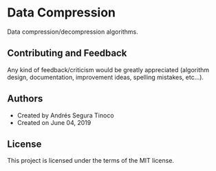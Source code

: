 # Data Compression
Data compression/decompression algorithms.

## Contributing and Feedback
Any kind of feedback/criticism would be greatly appreciated (algorithm design, documentation, improvement ideas, spelling mistakes, etc...).

## Authors
- Created by Andrés Segura Tinoco
- Created on June 04, 2019

## License
This project is licensed under the terms of the MIT license.
